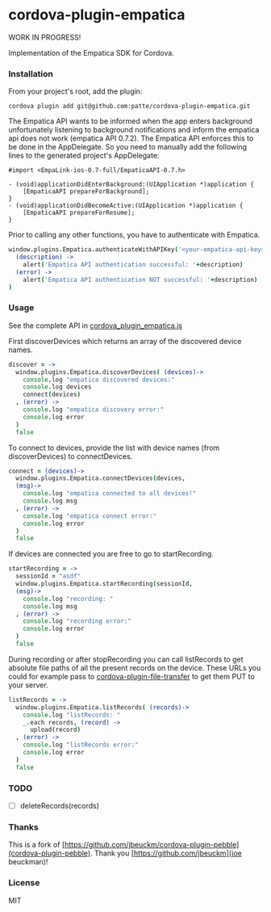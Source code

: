 cordova-plugin-empatica
=======================

WORK IN PROGRESS!

Implementation of the Empatica SDK for Cordova.

### Installation ###

From your project's root, add the plugin:

```cordova plugin add git@github.com:patte/cordova-plugin-empatica.git```

The Empatica API wants to be informed when the app enters background
unfortunately listening to background notifications and
inform the empatica api does not work (empatica API 0.7.2).
The Empatica API enforces this to be done in the AppDelegate.
So you need to manually add the following lines to the
generated project's AppDelegate:
``` 
#import <EmpaLink-ios-0.7-full/EmpaticaAPI-0.7.h>

- (void)applicationDidEnterBackground:(UIApplication *)application {
    [EmpaticaAPI prepareForBackground];
}
- (void)applicationDidBecomeActive:(UIApplication *)application {
    [EmpaticaAPI prepareForResume];
}
```

Prior to calling any other functions, you have to authenticate with Empatica.

```coffeescript
window.plugins.Empatica.authenticateWithAPIKey('<your-empatica-api-key>',
  (description) ->
    alert('Empatica API authentication successful: '+description)
  (error) -> 
    alert('Empatica API authentication NOT successful: '+description)
)
```

### Usage ###
See the complete API in [cordova_plugin_empatica.js](www/cordova_plugin_empatica.js)

First discoverDevices which returns an array of the discovered device names.
```coffeescript
discover = ->
  window.plugins.Empatica.discoverDevices( (devices)->
    console.log "empatica discovered devices:"
    console.log devices
    connect(devices)
  , (error) ->
    console.log "empatica discovery error:"
    console.log error
  )
  false
```

To connect to devices, provide the list with device names (from discoverDevices) to connectDevices.
```coffeescript
connect = (devices)->
  window.plugins.Empatica.connectDevices(devices,
  (msg)->
    console.log "empatica connected to all devices!"
    console.log msg
  , (error) ->
    console.log "empatica connect error:"
    console.log error
  )
  false

```

If devices are connected you are free to go to startRecording.
```coffeescript
startRecording = ->
  sessionId = "asdf"
  window.plugins.Empatica.startRecording(sessionId, 
  (msg)->
    console.log "recording: "
    console.log msg
  , (error) ->
    console.log "recording error:"
    console.log error
  )
  false
```

During recording or after stopRecording you can call listRecords to get absolute file paths of all the present records on the device. These URLs you could for example pass to [cordova-plugin-file-transfer](https://github.com/apache/cordova-plugin-file-transfer) to get them PUT to your server.
```coffeescript
listRecords = ->
  window.plugins.Empatica.listRecords( (records)->
    console.log "listRecords: "
    _.each records, (record) ->
      upload(record)
  , (error) ->
    console.log "listRecords error:"
    console.log error
  )
  false
```

### TODO ###
- [ ] deleteRecords(records)

### Thanks ###
This is a fork of [https://github.com/jbeuckm/cordova-plugin-pebble](cordova-plugin-pebble). Thank you [https://github.com/jbeuckm](joe beuckman)!

### License ###
MIT
